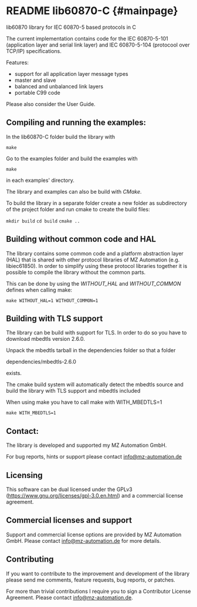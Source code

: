 # README lib60870-C                      {#mainpage}

lib60870 library for IEC 60870-5 based protocols in C

The current implementation contains code for the IEC 60870-5-101 (application layer and serial link layer) and IEC 60870-5-104 (protocool over TCP/IP) specifications.

Features:
- support for all application layer message types
- master and slave
- balanced and unbalanced link layers
- portable C99 code

Please also consider the User Guide.


## Compiling and running the examples:


In the lib60870-C folder build the library with

`make`

Go to the examples folder and build the examples with

`make`

in each examples' directory.

The library and examples can also be build with _CMake_.

To build the library in a separate folder create a new folder as subdirectory of
the project folder and run cmake to create the build files:

`mkdir build`
`cd build`
`cmake ..`

## Building without common code and HAL

The library contains some common code and a platform abstraction layer (HAL) that is shared with
other protocol libraries of MZ Automation (e.g. libiec61850). In order to simplify using these 
protocol libraries together it is possible to compile the library without the common parts.

This can be done by using the *WITHOUT_HAL* and *WITHOUT_COMMON* defines when calling make:

`make WITHOUT_HAL=1 WITHOUT_COMMON=1`

## Building with TLS support

The library can be build with support for TLS. In order to do so you have to download mbedtls version 2.6.0.

Unpack the mbedtls tarball in the dependencies folder so that a folder

dependencies/mbedtls-2.6.0

exists.

The cmake build system will automatically detect the mbedtls source and build the library with TLS support and mbedtls included

When using make you have to call make with WITH_MBEDTLS=1

`make WITH_MBEDTLS=1`

## Contact:

The library is developed and supported my MZ Automation GmbH.

For bug reports, hints or support please contact info@mz-automation.de

## Licensing

This software can be dual licensed under the GPLv3 (https://www.gnu.org/licenses/gpl-3.0.en.html) and a commercial license agreement.

## Commercial licenses and support

Support and commercial license options are provided by MZ Automation GmbH. Please contact info@mz-automation.de for more details.


## Contributing

If you want to contribute to the improvement and development of the library please send me comments, feature requests, bug reports, or patches.

For more than trivial contributions I require you to sign a Contributor License Agreement. Please contact info@mz-automation.de.

